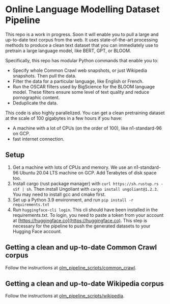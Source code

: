 # Online Language Modelling Dataset Pipeline

This repo is a work in progress. Soon it will enable you to pull a large and up-to-date text corpus from the web. It uses state-of-the-art processing methods to produce a clean text dataset that you can immediately use to pretrain a large language model, like BERT, GPT, or BLOOM.

Specifically, this repo has modular Python commands that enable you to:
* Specify whole Common Crawl web snapshots, or just Wikipedia snapshots. Then pull the data.
* Filter the data for a particular language, like English or French.
* Run the OSCAR filters used by BigScience for the BLOOM language model. These filters ensure some level of text quality and reduce pornographic content.
* Deduplicate the data.

This code is also highly parallelized. You can get a clean pretraining dataset at the scale of 100 gigabytes in a few hours if you have:
* A machine with a lot of CPUs (on the order of 100), like n1-standard-96 on GCP.
* fast internet connection.

## Setup
1. Get a machine with lots of CPUs and memory. We use an n1-standard-96 Ubuntu 20.04 LTS machine on GCP. Add Terabytes of disk space too.
2. Install cargo (rust package manager) with `curl https://sh.rustup.rs -sSf | sh`. Then install Ungoliant with `cargo install ungoliant@1.2.3`. You may need to install gcc and cmake first.
3. Set up a Python 3.9 environment, and run `pip install -r requirements.txt`
5. Run `huggingface-cli login`. This cli should have been installed in the requirements.txt. To login, you need to paste a token from your account at [https://huggingface.co](https://huggingface.co). This step is necessary for the pipeline to push the generated datasets to your Hugging Face account.

## Getting a clean and up-to-date Common Crawl corpus

Follow the instructions at [olm_pipeline_scripts/common_crawl](olm_pipeline_scripts/common_crawl).

## Getting a clean and up-to-date Wikipedia corpus

Follow the instructions at [olm_pipeline_scripts/wikipedia](olm_pipeline_scripts/wikipedia).
